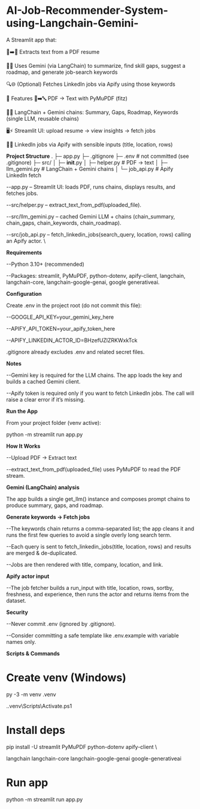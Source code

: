 # AI-Job-Recommender-System-using-Langchain-Gemini-

A Streamlit app that:

📄➡️📝 Extracts text from a PDF resume

🧠✨ Uses Gemini (via LangChain) to summarize, find skill gaps, suggest a roadmap, and generate job-search keywords

🔍🌐 (Optional) Fetches LinkedIn jobs via Apify using those keywords


🌟 Features
📄➡️🔤 PDF → Text with PyMuPDF (fitz)

🧩🤝 LangChain + Gemini chains: Summary, Gaps, Roadmap, Keywords (single LLM, reusable chains)

🖥️⚡ Streamlit UI: upload resume → view insights → fetch jobs

💼🔎 LinkedIn jobs via Apify with sensible inputs (title, location, rows)


**Project Structure**
.
├─ app.py
├─ .gitignore
├─ .env                  # not committed (see .gitignore)
├─ src/
│  ├─ __init__.py
│  ├─ helper.py          # PDF → text
│  ├─ llm_gemini.py      # LangChain + Gemini chains
│  └─ job_api.py         # Apify LinkedIn fetch

--app.py – Streamlit UI: loads PDF, runs chains, displays results, and fetches jobs. 

--src/helper.py – extract_text_from_pdf(uploaded_file). 

--src/llm_gemini.py – cached Gemini LLM + chains (chain_summary, chain_gaps, chain_keywords, chain_roadmap). 

--src/job_api.py – fetch_linkedin_jobs(search_query, location, rows) calling an Apify actor. \


**Requirements**

--Python 3.10+ (recommended)

--Packages: streamlit, PyMuPDF, python-dotenv, apify-client, langchain, langchain-core, langchain-google-genai, google generativeai.


**Configuration**

Create .env in the project root (do not commit this file):

--GOOGLE_API_KEY=your_gemini_key_here

--APIFY_API_TOKEN=your_apify_token_here

--APIFY_LINKEDIN_ACTOR_ID=BHzefUZlZRKWxkTck

.gitignore already excludes .env and related secret files. 


**Notes**

--Gemini key is required for the LLM chains. The app loads the key and builds a cached Gemini client. 

--Apify token is required only if you want to fetch LinkedIn jobs. The call will raise a clear error if it’s missing.


**Run the App**

From your project folder (venv active):

python -m streamlit run app.py


**How It Works**

--Upload PDF → Extract text

--extract_text_from_pdf(uploaded_file) uses PyMuPDF to read the PDF stream. 


**Gemini (LangChain) analysis**

The app builds a single get_llm() instance and composes prompt chains to produce summary, gaps, and roadmap. 

 
 **Generate keywords → Fetch jobs**
 
--The keywords chain returns a comma-separated list; the app cleans it and runs the first few queries to avoid a single   overly long search term. 

--Each query is sent to fetch_linkedin_jobs(title, location, rows) and results are merged & de-duplicated. 

 --Jobs are then rendered with title, company, location, and link. 


**Apify actor input**

--The job fetcher builds a run_input with title, location, rows, sortby, freshness, and experience, then runs the actor and returns items from the dataset. 


**Security**

--Never commit .env (ignored by .gitignore). 

--Consider committing a safe template like .env.example with variable names only.


**Scripts & Commands**

# Create venv (Windows)

py -3 -m venv .venv

.\.venv\Scripts\Activate.ps1


# Install deps
pip install -U streamlit PyMuPDF python-dotenv apify-client \

  langchain langchain-core langchain-google-genai google-generativeai


# Run app

python -m streamlit run app.py




